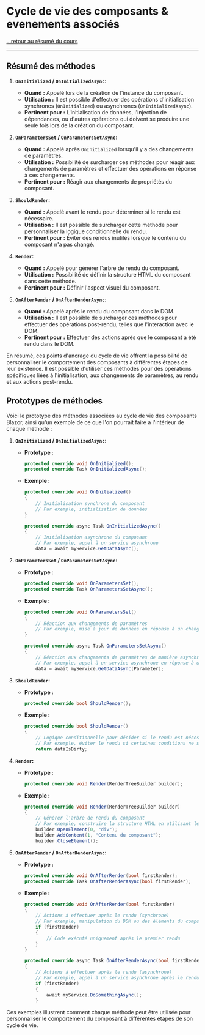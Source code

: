 # Cycle de vie des composants & evenements associés

[...retour au résumé du cours](./resumeDuCours.md)

---

## Résumé des méthodes

1. **`OnInitialized` / `OnInitializedAsync`:**
   - **Quand :** Appelé lors de la création de l'instance du composant.
   - **Utilisation :** Il est possible d'effectuer des opérations d'initialisation synchrones (`OnInitialized`) ou asynchrones (`OnInitializedAsync`).
   - **Pertinent pour :** L'initialisation de données, l'injection de dépendances, ou d'autres opérations qui doivent se produire une seule fois lors de la création du composant.

2. **`OnParametersSet` / `OnParametersSetAsync`:**
   - **Quand :** Appelé après `OnInitialized` lorsqu'il y a des changements de paramètres.
   - **Utilisation :** Possibilité de surcharger ces méthodes pour réagir aux changements de paramètres et effectuer des opérations en réponse à ces changements.
   - **Pertinent pour :** Réagir aux changements de propriétés du composant.

3. **`ShouldRender`:**
   - **Quand :** Appelé avant le rendu pour déterminer si le rendu est nécessaire.
   - **Utilisation :** Il est possible de surcharger cette méthode pour personnaliser la logique conditionnelle du rendu.
   - **Pertinent pour :** Éviter des rendus inutiles lorsque le contenu du composant n'a pas changé.

4. **`Render`:**
   - **Quand :** Appelé pour générer l'arbre de rendu du composant.
   - **Utilisation :** Possibilité de définir la structure HTML du composant dans cette méthode.
   - **Pertinent pour :** Définir l'aspect visuel du composant.

5. **`OnAfterRender` / `OnAfterRenderAsync`:**
   - **Quand :** Appelé après le rendu du composant dans le DOM.
   - **Utilisation :** Il est possible de surcharger ces méthodes pour effectuer des opérations post-rendu, telles que l'interaction avec le DOM.
   - **Pertinent pour :** Effectuer des actions après que le composant a été rendu dans le DOM.

En résumé, ces points d'ancrage du cycle de vie offrent la possibilité de personnaliser le comportement des composants à différentes étapes de leur existence. Il est possible d'utiliser ces méthodes pour des opérations spécifiques liées à l'initialisation, aux changements de paramètres, au rendu et aux actions post-rendu.

## Prototypes de méthodes

Voici le prototype des méthodes associées au cycle de vie des composants Blazor, ainsi qu'un exemple de ce que l'on pourrait faire à l'intérieur de chaque méthode :

1. **`OnInitialized` / `OnInitializedAsync`:**
   - **Prototype :**
     ```csharp
     protected override void OnInitialized();
     protected override Task OnInitializedAsync();
     ```
   - **Exemple :**
     ```csharp
     protected override void OnInitialized()
     {
         // Initialisation synchrone du composant
         // Par exemple, initialisation de données
     }

     protected override async Task OnInitializedAsync()
     {
         // Initialisation asynchrone du composant
         // Par exemple, appel à un service asynchrone
         data = await myService.GetDataAsync();
     ```

2. **`OnParametersSet` / `OnParametersSetAsync`:**
   - **Prototype :**
     ```csharp
     protected override void OnParametersSet();
     protected override Task OnParametersSetAsync();
     ```
   - **Exemple :**
     ```csharp
     protected override void OnParametersSet()
     {
         // Réaction aux changements de paramètres
         // Par exemple, mise à jour de données en réponse à un changement de paramètre
     }

     protected override async Task OnParametersSetAsync()
     {
         // Réaction aux changements de paramètres de manière asynchrone
         // Par exemple, appel à un service asynchrone en réponse à un changement de paramètre
         data = await myService.GetDataAsync(Parameter);
     ```

3. **`ShouldRender`:**
   - **Prototype :**
     ```csharp
     protected override bool ShouldRender();
     ```
   - **Exemple :**
     ```csharp
     protected override bool ShouldRender()
     {
         // Logique conditionnelle pour décider si le rendu est nécessaire
         // Par exemple, éviter le rendu si certaines conditions ne sont pas remplies
         return dataIsDirty;
     ```

4. **`Render`:**
   - **Prototype :**
     ```csharp
     protected override void Render(RenderTreeBuilder builder);
     ```
   - **Exemple :**
     ```csharp
     protected override void Render(RenderTreeBuilder builder)
     {
         // Générer l'arbre de rendu du composant
         // Par exemple, construire la structure HTML en utilisant le RenderTreeBuilder
         builder.OpenElement(0, "div");
         builder.AddContent(1, "Contenu du composant");
         builder.CloseElement();
     ```

5. **`OnAfterRender` / `OnAfterRenderAsync`:**
   - **Prototype :**
     ```csharp
     protected override void OnAfterRender(bool firstRender);
     protected override Task OnAfterRenderAsync(bool firstRender);
     ```
   - **Exemple :**
     ```csharp
     protected override void OnAfterRender(bool firstRender)
     {
         // Actions à effectuer après le rendu (synchrone)
         // Par exemple, manipulation du DOM ou des éléments du composant
         if (firstRender)
         {
             // Code exécuté uniquement après le premier rendu
         }
     }

     protected override async Task OnAfterRenderAsync(bool firstRender)
     {
         // Actions à effectuer après le rendu (asynchrone)
         // Par exemple, appel à un service asynchrone après le rendu
         if (firstRender)
         {
             await myService.DoSomethingAsync();
         }
     ```

Ces exemples illustrent comment chaque méthode peut être utilisée pour personnaliser le comportement du composant à différentes étapes de son cycle de vie.